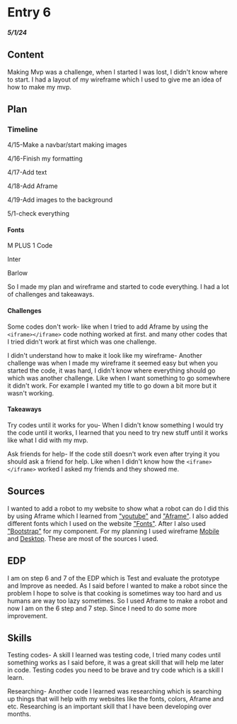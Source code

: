 # Entry 6
##### 5/1/24

## Content 
Making Mvp was a challenge, when I started I was lost, I didn't know where to start. I had a layout of my wireframe which I used to give me an idea of how to make my mvp. 

## Plan
### Timeline

4/15-Make a navbar/start making images

4/16-Finish my formatting

4/17-Add text

4/18-Add Aframe

4/19-Add images to the background

5/1-check everything

#### Fonts 

M PLUS 1 Code

Inter

Barlow

So I made my plan and wireframe and started to code everything. I had a lot of challenges and takeaways.

#### Challenges

Some codes don't work- like when I tried to add Aframe by using the ````<iframe></iframe>```` code nothing worked at first. and many other codes that I tried didn't work at first which was one challenge. 


I didn't understand how to make it look like my wireframe- Another challenge was when I made my wireframe it seemed easy but when you started the code, it was hard, I didn't know where everything should go which was another challenge. Like when I want something to go somewhere it didn't work. For example I wanted my title to go down a bit more but it wasn't working.


#### Takeaways


Try codes until it works for you- When I didn't know something I would try the code until it works, I learned that you need to try new stuff until it works like what I did with my mvp.

Ask friends for help- If the code still doesn't work even after trying it you should ask a friend for help. Like when I didn't know how the  ````<iframe></iframe>```` worked I asked my friends and they showed me. 





## Sources
I wanted to add a robot to my website to show what a robot can do I did this by using Aframe which I learned from ["youtube"](https://www.youtube.com/watch?v=K4LEMBjaV9E&list=PL8MkBHej75fJD-HveDzm4xKrciC5VfYuV&index=6) and ["Aframe"](https://aframe.io/docs/1.5.0/introduction/javascript-events-dom-apis.html). I also added different fonts which I used on the website ["Fonts"](https://fonts.google.com/). After I also used ["Bootstrap"](https://getbootstrap.com/docs/5.3/getting-started/download/) for my component. For my planning I used wireframe [Mobile](https://wireframe.cc/qa15Ss) and [Desktop](https://wireframe.cc/4EpUoN). These are most of the sources I used.


## EDP

I am on step 6 and 7 of the EDP which is Test and evaluate the prototype and Improve as needed. As I said before I wanted to make a robot since the problem I hope to solve is that cooking is sometimes way too hard and us humans are way too lazy sometimes. So I used Aframe to make a robot and now I am on the 6 step and 7 step. Since I need to do some more improvement.


## Skills 

Testing codes- A skill I learned was testing code, I tried many codes until something works as I said before, it was a great skill that will help me later in code. Testing codes you need to be brave and try code which is a skill I learn.

Researching- Another code I learned was researching which is searching up things that will help with my websites like the fonts, colors, Aframe and etc. Researching is an important skill that I have been developing over months.

